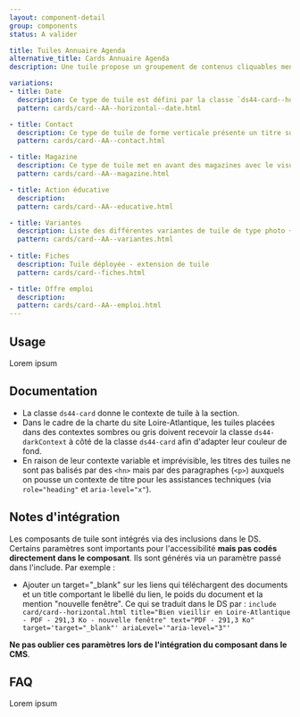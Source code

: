 ```yaml
---
layout: component-detail
group: components
status: A valider

title: Tuiles Annuaire Agenda
alternative_title: Cards Annuaire Agenda
description: Une tuile propose un groupement de contenus cliquables menant à un contenu détaillé. Il s'agit d'un lien hypertexte graphique et multi-contenu. Les tuiles Annuaire et Agenda représentent la liste des tuiles de type photo + contenu ou contenu seul (contact, élu, aide etc.)

variations:
- title: Date
  description: Ce type de tuile est défini par la classe `ds44-card--horizontal`. Elle présente (en général) une image sur la gauche et un contenu à droite.
  pattern: cards/card--AA--horizontal--date.html

- title: Contact
  description: Ce type de tuile de forme verticale présente un titre suivi d'une liste d'informations. Un label partenaires peut être présent en haut à gauche de la tuile.
  pattern: cards/card--AA--contact.html

- title: Magazine
  description: Ce type de tuile met en avant des magazines avec le visuel sur la droite et le contenu textuel sur la droite.
  pattern: cards/card--AA--magazine.html

- title: Action éducative
  description:
  pattern: cards/card--AA--educative.html

- title: Variantes
  description: Liste des différentes variantes de tuile de type photo + contenu ou contenu seul
  pattern: cards/card--AA--variantes.html
  
- title: Fiches
  description: Tuile déployée - extension de tuile
  pattern: cards/card--fiches.html

- title: Offre emploi
  description:
  pattern: cards/card--AA--emploi.html
---
```


## Usage

Lorem ipsum

## Documentation

- La classe `ds44-card` donne le contexte de tuile à la section.
- Dans le cadre de la charte du site Loire-Atlantique, les tuiles placées dans des contextes sombres ou gris doivent recevoir la classe `ds44-darkContext` à côté de la classe `ds44-card` afin d'adapter leur couleur de fond.
- En raison de leur contexte variable et imprévisible, les titres des tuiles ne sont pas balisés par des `<hn>` mais par des paragraphes (`<p>`) auxquels on pousse un contexte de titre pour les assistances techniques (via `role="heading"` et `aria-level="x"`).

## Notes d'intégration

Les composants de tuile sont intégrés via des inclusions dans le DS. Certains paramètres sont importants pour l'accessibilité **mais pas codés directement dans le composant**. Ils sont générés via un paramètre passé dans l'include. Par exemple :
- Ajouter un target="_blank" sur les liens qui téléchargent des documents et un title comportant le libellé du lien, le poids du document et la mention "nouvelle fenêtre". Ce qui se traduit dans le DS par :
`include card/card--horizontal.html title="Bien vieillir en Loire-Atlantique - PDF - 291,3 Ko - nouvelle fenêtre" text="PDF - 291,3 Ko" target='target="_blank"' ariaLevel='"aria-level="3"'`

**Ne pas oublier ces paramètres lors de l'intégration du composant dans le CMS**.

## FAQ

Lorem ipsum
